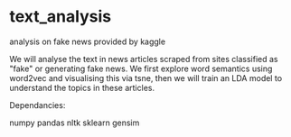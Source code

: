 # text_analysis
analysis on fake news provided by kaggle

We will analyse the text in news articles scraped from sites classified as "fake" or generating fake news. We first explore word semantics using word2vec and visualising this via tsne, then we will train an LDA model to understand the topics in these articles.


Dependancies:

numpy
pandas
nltk
sklearn
gensim
